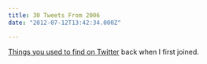 ```yaml
---
title: 30 Tweets From 2006
date: "2012-07-12T13:42:34.000Z"

---
```


[Things you used to find on Twitter](http://www.buzzfeed.com/mjs538/tweets-that-are-so-2006) back when I first joined.
